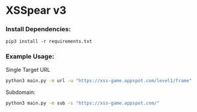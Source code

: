# XSSpear v3

### Install Dependencies:
`pip3 install -r requirements.txt`

### Example Usage:

Single Target URL
  
```bash
python3 main.py -m url -u "https://xss-game.appspot.com/level1/frame"
````

Subdomain:

```bash
python3 main.py -m sub -s "https://xss-game.appspot.com/"
```
